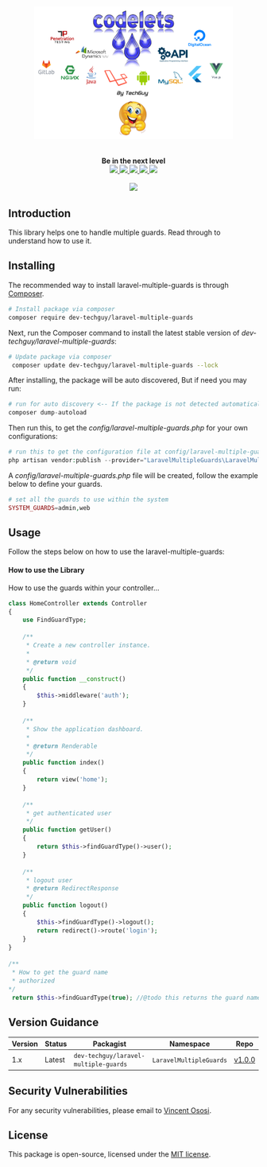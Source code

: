 # <p align="center"><a href="https://v-ososi.site/" target="_blank"><img width="400" src="https://github.com/dev-techguy/TechGuy/blob/master/techguy.png"></a></p>

<p align="center">
  <b>Be in the next level</b><br>
  <a href="https://github.com/dev-techguy/laravel-multiple-guards/issues">
  <img src="https://img.shields.io/github/issues/dev-techguy/laravel-multiple-guards.svg">
  </a>
  <a href="https://github.com/dev-techguy/laravel-multiple-guards/network/members">
  <img src="https://img.shields.io/github/forks/dev-techguy/laravel-multiple-guards.svg">
  </a>
  <a href="https://github.com/dev-techguy/laravel-multiple-guards/stargazers">
  <img src="https://img.shields.io/github/stars/dev-techguy/laravel-multiple-guards.svg">
  </a>
  <a href="https://packagist.org/packages/dev-techguy/laravel-multiple-guards">
  <img src="https://poser.pugx.org/dev-techguy/laravel-multiple-guards/v/stable">
  </a>
  <a href="https://packagist.org/packages/dev-techguy/laravel-multiple-guards">
  <img src="https://poser.pugx.org/dev-techguy/laravel-multiple-guards/downloads">
  </a>
  <br><br>
  <img src="https://cdn.lynda.com/course/798496/798496-637313898890662753-16x9.jpg">
</p>

## Introduction
This library helps one to handle multiple guards. Read through to understand how to use it.

## Installing

The recommended way to install laravel-multiple-guards is through
[Composer](http://getcomposer.org).

```bash
# Install package via composer
composer require dev-techguy/laravel-multiple-guards
```

Next, run the Composer command to install the latest stable version of *dev-techguy/laravel-multiple-guards*:

```bash
# Update package via composer
 composer update dev-techguy/laravel-multiple-guards --lock
```

After installing, the package will be auto discovered, But if need you may run:

```php
# run for auto discovery <-- If the package is not detected automatically -->
composer dump-autoload
```

Then run this, to get the *config/laravel-multiple-guards.php* for your own configurations:

```php
# run this to get the configuration file at config/laravel-multiple-guards.php <-- read through it -->
php artisan vendor:publish --provider="LaravelMultipleGuards\LaravelMultipleGuardsServiceProvider"
```
A *config/laravel-multiple-guards.php* file will be created, follow the example below to define your guards.

```php
# set all the guards to use within the system
SYSTEM_GUARDS=admin,web
```

## Usage
Follow the steps below on how to use the laravel-multiple-guards:

#### How to use the Library
How to use the guards within your controller...

```php
class HomeController extends Controller
{
    use FindGuardType;

    /**
     * Create a new controller instance.
     *
     * @return void
     */
    public function __construct()
    {
        $this->middleware('auth');
    }

    /**
     * Show the application dashboard.
     *
     * @return Renderable
     */
    public function index()
    {
        return view('home');
    }

    /**
     * get authenticated user
     */
    public function getUser()
    {
        return $this->findGuardType()->user();
    }

    /**
     * logout user
     * @return RedirectResponse
     */
    public function logout()
    {
        $this->findGuardType()->logout();
        return redirect()->route('login');
    }
}

/**
 * How to get the guard name
 * authorized
*/
 return $this->findGuardType(true); //@todo this returns the guard name i.e web , admin
```

## Version Guidance

| Version | Status     | Packagist           | Namespace    | Repo                |
|---------|------------|---------------------|--------------|---------------------|
| 1.x     | Latest     | `dev-techguy/laravel-multiple-guards` | `LaravelMultipleGuards` | [v1.0.0](https://github.com/dev-techguy/laravel-multiple-guards/releases/tag/v1.0.0)|

[laravel-multiple-guards-repo]: https://github.com/dev-techguy/laravel-multiple-guards.git

## Security Vulnerabilities
 For any security vulnerabilities, please email to [Vincent Ososi](mailto:vincent@shiftech.co.ke).
 
## License
 This package is open-source, licensed under the [MIT license](https://opensource.org/licenses/MIT).
